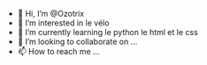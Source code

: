 - 👋 Hi, I’m @Ozotrix
- 👀 I’m interested in  le vélo
- 🌱 I’m currently learning  le python  le html et le  css
- 💞️ I’m looking to collaborate on ...
- 📫 How to reach me ...

<!---
Ozotrix/Ozotrix is a ✨ special ✨ repository because its `README.md` (this file) appears on your GitHub profile.
You can click the Preview link to take a look at your changes.
--->
